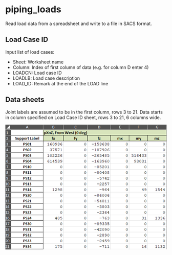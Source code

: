 # piping_loads
Read load data from a spreadsheet and write to a file in SACS format.

## Load Case ID
Input list of load cases:

 - Sheet: Worksheet name
 - Column: Index of first column of data (e.g. for column D enter 4)
 - LOADCN: Load case ID
 - LOADLB: Load case description
 - LOAD_ID: Remark at the end of the LOAD line

## Data sheets
Joint labels are assumed to be in the first column, rows 3 to 21.
Data starts in column specified on Load Case ID sheet, rows 3 to 21, 6 columns wide.

![alt](img\fig1.png)
